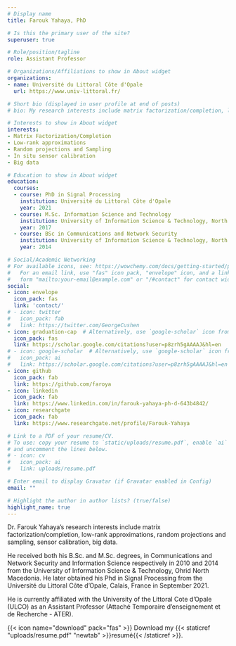 ```yaml
---
# Display name
title: Farouk Yahaya, PhD

# Is this the primary user of the site?
superuser: true

# Role/position/tagline
role: Assistant Professor

# Organizations/Affiliations to show in About widget
organizations:
- name: Université du Littoral Côte d'Opale
  url: https://www.univ-littoral.fr/

# Short bio (displayed in user profile at end of posts)
# bio: My research interests include matrix factorization/completion, low-rank approximations, random projections and sampling, sensor calibration, big data.

# Interests to show in About widget
interests:
- Matrix Factorization/Completion
- Low-rank approximations
- Random projections and Sampling
- In situ sensor calibration
- Big data

# Education to show in About widget
education:
  courses:
  - course: PhD in Signal Processing
    institution: Université du Littoral Côte d'Opale
    year: 2021
  - course: M.Sc. Information Science and Technology
    institution: University of Information Science & Technology, North Macedonia
    year: 2017
  - course: BSc in Communications and Network Security
    institution: University of Information Science & Technology, North Macedonia
    year: 2014

# Social/Academic Networking
# For available icons, see: https://wowchemy.com/docs/getting-started/page-builder/#icons
#   For an email link, use "fas" icon pack, "envelope" icon, and a link in the
#   form "mailto:your-email@example.com" or "/#contact" for contact widget.
social:
- icon: envelope
  icon_pack: fas
  link: 'contact/'
# - icon: twitter
#   icon_pack: fab
#   link: https://twitter.com/GeorgeCushen
- icon: graduation-cap  # Alternatively, use `google-scholar` icon from `ai` icon pack
  icon_pack: fas
  link: https://scholar.google.com/citations?user=p8zrh5gAAAAJ&hl=en
# - icon: google-scholar  # Alternatively, use `google-scholar` icon from `ai` icon pack
#   icon_pack: ai
#   link: https://scholar.google.com/citations?user=p8zrh5gAAAAJ&hl=en
- icon: github
  icon_pack: fab
  link: https://github.com/faroya
- icon: linkedin
  icon_pack: fab
  link: https://www.linkedin.com/in/farouk-yahaya-ph-d-643b4842/
- icon: researchgate
  icon_pack: fab
  link: https://www.researchgate.net/profile/Farouk-Yahaya

# Link to a PDF of your resume/CV.
# To use: copy your resume to `static/uploads/resume.pdf`, enable `ai` icons in `params.toml`, 
# and uncomment the lines below.
# - icon: cv
#   icon_pack: ai
#   link: uploads/resume.pdf

# Enter email to display Gravatar (if Gravatar enabled in Config)
email: ""

# Highlight the author in author lists? (true/false)
highlight_name: true
---
```


Dr. Farouk Yahaya’s research interests include matrix factorization/completion, low-rank approximations, random projections and sampling, sensor calibration, big data.

He received both his B.Sc. and M.Sc. degrees, in Communications and Network Security and Information Science respectively in 2010 and 2014 from the University of Information Science & Technology, Ohrid North Macedonia. He later obtained his Phd in Signal Processing from the Université du Littoral Côte d’Opale, Calais, France in September 2021.

He is currently affiliated with the University of the Littoral Cote d’Opale (ULCO) as an Assistant Professor (Attaché Temporaire d’enseignement et de Recherche - ATER).

{{< icon name="download" pack="fas" >}} Download my {{< staticref "uploads/resume.pdf" "newtab" >}}resumé{{< /staticref >}}.
